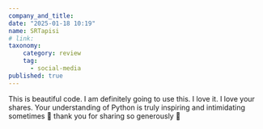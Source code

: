 ```yaml
---
company_and_title:
date: "2025-01-18 10:19"
name: SRTapisi
# link:
taxonomy:
    category: review
    tag:
      - social-media
published: true
---
```


This is beautiful code. I am definitely going to use this. I love it. I love your shares. Your understanding of Python is truly inspiring and intimidating sometimes 🤣 thank you for sharing so generously 🙏
